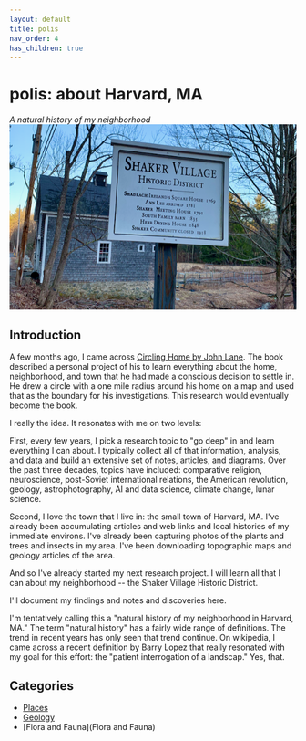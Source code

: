 ```yaml
---
layout: default
title: polis
nav_order: 4
has_children: true
---
```


# polis: about Harvard, MA
*A natural history of my neighborhood*
![](assets/IMG_4989.png)
## Introduction

A few months ago, I came across [Circling Home by John Lane](https://muse.jhu.edu/pub/164/monograph/book/11978). The book described a personal project of his to learn everything about the home, neighborhood, and town that he had made a conscious decision to settle in. He drew a circle with a one mile radius around his home on a map and used that as the boundary for his investigations. This research would eventually become the book.

I really the idea. It resonates with me on two levels:

First, every few years, I pick a research topic to "go deep" in and learn everything I can about. I typically collect all of that information, analysis, and data and build an extensive set of notes, articles, and diagrams. Over the past three decades, topics have included: comparative religion, neuroscience, post-Soviet international relations, the American revolution, geology, astrophotography, AI and data science, climate change, lunar science.

Second, I love the town that I live in: the small town of Harvard, MA. I've already been accumulating articles and web links and local histories of my immediate environs. I've already been capturing photos of the plants and trees and insects in my area. I've been downloading topographic maps and geology articles of the area.

And so I've already started my next research project. I will learn all that I can about my neighborhood -- the Shaker Village Historic District.

I'll document my findings and notes and discoveries here. 

I'm tentatively calling this a "natural history of my neighborhood in Harvard, MA." The term "natural history" has a fairly wide range of definitions. The trend in recent years has only seen that trend continue. On wikipedia, I came across a recent definition by Barry Lopez that really resonated with my goal for this effort: the "patient interrogation of a landscap." Yes, that.

## Categories

* [Places](Places) 
* [Geology](Geology)
* [Flora and Fauna](Flora and Fauna)

